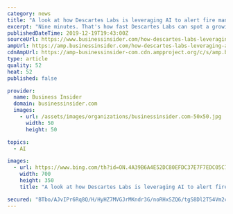 ```yaml
---
category: news
title: "A look at how Descartes Labs is leveraging AI to alert fire managers of wildfires and decrease the damage on homes and habitats across the US"
excerpt: "Nine minutes. That's how fast Descartes Labs can spot a growing wildfire with artificial intelligence. It's a record speed, and the one to beat."
publishedDateTime: 2019-12-19T19:43:00Z
sourceUrl: https://www.businessinsider.com/how-descartes-labs-leveraging-artificial-intelligence-fight-wildfires-2019-12/
ampUrl: https://amp.businessinsider.com/how-descartes-labs-leveraging-artificial-intelligence-fight-wildfires-2019-12
cdnAmpUrl: https://amp-businessinsider-com.cdn.ampproject.org/c/s/amp.businessinsider.com/how-descartes-labs-leveraging-artificial-intelligence-fight-wildfires-2019-12
type: article
quality: 52
heat: 52
published: false

provider:
  name: Business Insider
  domain: businessinsider.com
  images:
    - url: /assets/images/organizations/businessinsider.com-50x50.jpg
      width: 50
      height: 50

topics:
  - AI

images:
  - url: https://www.bing.com/th?id=ON.4A39B6A4E52DC80EFDC37E7F7EDC05C7
    width: 700
    height: 350
    title: "A look at how Descartes Labs is leveraging AI to alert fire managers of wildfires and decrease the damage on homes and habitats across the US"

secured: "BTbo/AJvIPr6Rq8Q/H/HyHZ7MVGJrMKndr3G/noRHxSZQ6/tgS8Dl2T54Vm2cW3u7qPh1cUyD3rKjsoLOPYlSRXxomqaKBtNPo3aSJocZTDvKxZaUgNUIlTBmCuMIrpLEsPNhYpPLxvRS3aUa844dFde9nyfoNE/z2FtgmVBY7IzAUKE58Ot5g9G/Vsd8DUcCSrk1Svrbh1UieqmD2BFS39R81YfX6MTG/8ybGQCZtUy0xLc9WbRelNSjAZfxvkfW2Pyi/cfXNIzKRZ1QbNsCg==;l7y7de3dDpO4ri7LEImdiQ=="
---
```


